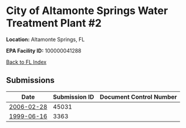 # City of Altamonte Springs Water Treatment Plant #2

**Location:** Altamonte Springs, FL

**EPA Facility ID:** 100000041288

[Back to FL Index](../../index.md)

## Submissions

| Date | Submission ID | Document Control Number |
|------|--------------|-------------------------|
| [2006-02-28](submissions/45031.md) | 45031 |  |
| [1999-06-16](submissions/3363.md) | 3363 |  |
